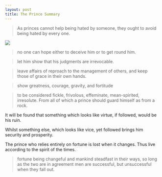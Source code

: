 ```yaml
---
layout: post
title: The Prince Summary 
---
```


> As princes cannot help being hated by someone, they ought to avoid being hated by every one. 

![](https://miro.medium.com/max/688/1*dXTprvEBtowXyaSCVtJSJA.jpeg)

> no one can hope either to deceive him or to get round him.

> let him show that his judgments are irrevocable.

>  leave affairs of reproach to the management of others, and keep those of grace in their own hands.

>  show greatness, courage, gravity, and fortitude

>  to be considered fickle, frivolous, effeminate, mean-spirited, irresolute. From all of which a prince should guard himself as from a rock.

It will be found that something which looks like virtue, if followed, would be his ruin.

Whilst something else, which looks like vice, yet followed brings him security and prosperity.

The prince who relies entirely on fortune is lost when it changes. Thus live according to the spirit of the times.

> fortune being changeful and mankind steadfast in their ways, so long as the two are in agreement men are successful, but unsuccessful when they fall out.
